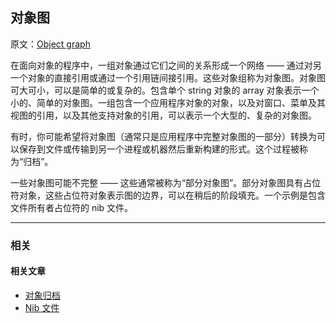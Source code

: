 ## 对象图

原文：[Object graph](https://developer.apple.com/library/archive/documentation/General/Conceptual/DevPedia-CocoaCore/ObjectGraph.html#//apple_ref/doc/uid/TP40008195-CH54-SW1)

在面向对象的程序中，一组对象通过它们之间的关系形成一个网络 —— 通过对另一个对象的直接引用或通过一个引用链间接引用。这些对象组称为对象图。对象图可大可小，可以是简单的或复杂的。包含单个 string 对象的 array 对象表示一个小的、简单的对象图。一组包含一个应用程序对象的对象，以及对窗口、菜单及其视图的引用，以及其他支持对象的引用，可以表示一个大型的、复杂的对象图。

有时，你可能希望将对象图（通常只是应用程序中完整对象图的一部分）转换为可以保存到文件或传输到另一个进程或机器然后重新构建的形式。这个过程被称为“归档”。

一些对象图可能不完整 —— 这些通常被称为“部分对象图”。部分对象图具有占位符对象，这些占位符对象表示图的边界，可以在稍后的阶段填充。一个示例是包含文件所有者占位符的 nib 文件。

---

### 相关

#### 相关文章

- [对象归档](https://github.com/teney97/iOS-CocoaCoreCompetencies-Chinese/blob/main/Content/对象归档.md)
- [Nib 文件](https://github.com/teney97/iOS-CocoaCoreCompetencies-Chinese/blob/main/Content/Nib文件.md)

